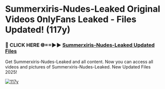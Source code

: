 # Summerxiris-Nudes-Leaked Original Videos 0nlyFans Leaked - Files Updated! (117y)

<h3>🔴 CLICK HERE 🌐==►► <a href="https://tinyurl.com/5h6xmrr3" rel="nofollow">Summerxiris-Nudes-Leaked Updated Files</a></h3>

Get Summerxiris-Nudes-Leaked and all content. Now you can access all videos and pictures of Summerxiris-Nudes-Leaked. New Updated Files 2025!

[![117y](https://i.imgur.com/KVD873Z.gif)](https://tinyurl.com/5h6xmrr3)
